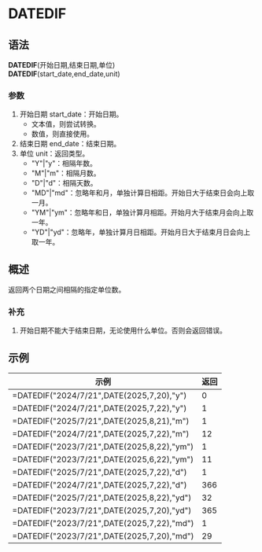 # DATEDIF

## 语法

**DATEDIF**(开始日期,结束日期,单位)  
**DATEDIF**(start_date,end_date,unit)

### 参数

1. 开始日期 start_date：开始日期。
    - 文本值，则尝试转换。
    - 数值，则直接使用。
2. 结束日期 end_date：结束日期。
3. 单位 unit：返回类型。
    - "Y"|"y"：相隔年数。
    - "M"|"m"：相隔月数。
    - "D"|"d"：相隔天数。
    - "MD"|"md"：忽略年和月，单独计算日相距。开始日大于结束日会向上取一月。
    - "YM"|"ym"：忽略年和日，单独计算月相距。开始月大于结束月会向上取一年。
    - "YD"|"yd"：忽略年，单独计算月日相距。开始月日大于结束月日会向上取一年。

## 概述

返回两个日期之间相隔的指定单位数。

### 补充

1. 开始日期不能大于结束日期，无论使用什么单位。否则会返回错误。

## 示例

| 示例                                       | 返回 |
| ------------------------------------------ | ---- |
| =DATEDIF("2024/7/21",DATE(2025,7,20),"y")  | 0    |
| =DATEDIF("2024/7/21",DATE(2025,7,22),"y")  | 1    |
| =DATEDIF("2025/7/21",DATE(2025,8,21),"m")  | 1    |
| =DATEDIF("2024/7/21",DATE(2025,7,22),"m")  | 12   |
| =DATEDIF("2023/7/21",DATE(2025,8,22),"ym") | 1    |
| =DATEDIF("2023/7/21",DATE(2025,6,22),"ym") | 11   |
| =DATEDIF("2025/7/21",DATE(2025,7,22),"d")  | 1    |
| =DATEDIF("2024/7/21",DATE(2025,7,22),"d")  | 366  |
| =DATEDIF("2025/7/21",DATE(2025,8,22),"yd") | 32   |
| =DATEDIF("2023/7/21",DATE(2025,7,20),"yd") | 365  |
| =DATEDIF("2023/7/21",DATE(2025,7,22),"md") | 1    |
| =DATEDIF("2023/7/21",DATE(2025,7,20),"md") | 29   |
